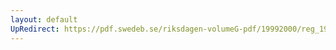 ```yaml
---
layout: default
UpRedirect: https://pdf.swedeb.se/riksdagen-volumeG-pdf/19992000/reg_19992000/reg_19992000_0036.pdf
---
```

